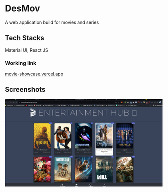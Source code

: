 # DesMov

A web application build for movies and series

## Tech Stacks
 
Material UI, React JS

### Working link

[movie-showcase.vercel.app](https://movie-showcase.vercel.app/)

## Screenshots

![App Screenshot](./public/showcase_myapp/movie_app1.png)
